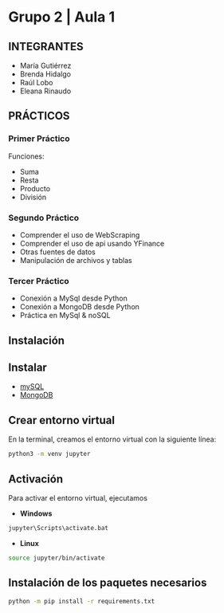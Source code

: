 # Grupo 2 | Aula 1

## INTEGRANTES

- María Gutiérrez
- Brenda Hidalgo
- Raúl Lobo
- Eleana Rinaudo

## PRÁCTICOS

### Primer Práctico

Funciones:

- Suma
- Resta
- Producto
- División

### Segundo Práctico

- Comprender el uso de WebScraping
- Comprender el uso de api usando YFinance
- Otras fuentes de datos
- Manipulación de archivos y tablas

### Tercer Práctico

- Conexión a MySql desde Python
- Conexión a MongoDB desde Python
- Práctica en MySql & noSQL

## Instalación

## Instalar

- [mySQL](https://www.mysql.com/)
- [MongoDB](https://www.mongodb.com/atlas/database)

## Crear entorno virtual

En la terminal, creamos el entorno virtual con la siguiente línea:

```bash
python3 -m venv jupyter
```

## Activación

Para activar el entorno virtual, ejecutamos

- **Windows**

```bash
jupyter\Scripts\activate.bat
```

- **Linux**

```bash
source jupyter/bin/activate
```

## Instalación de los paquetes necesarios

```bash
python -m pip install -r requirements.txt
```
